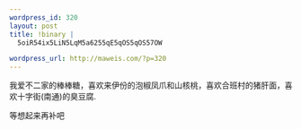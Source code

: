 ```yaml
--- 
wordpress_id: 320
layout: post
title: !binary |
  5oiR54ix5LiN5LqM5a6255qE5qOS5qOS57OW

wordpress_url: http://maweis.com/?p=320
---
```

我爱不二家的棒棒糖，喜欢来伊份的泡椒凤爪和山核桃，喜欢合班村的猪肝面，喜欢十字街(南通)的臭豆腐.

等想起来再补吧
